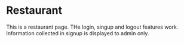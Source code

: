# Restaurant

This is a restaurant page. THe login, singup and logout features work. Information collected in signup is displayed to admin only. 
